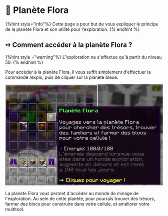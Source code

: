# 🌳 Planète Flora

  {%hint style="info"%}
  Cette page a pour but de vous expliquer le principe de la planète Flora et son utilité pour l'exploration.
  {% endhint %}

  ## **➺** Comment accéder à la planète Flora ?

  {%hint style ="warning"%}
  L"exploration ne s'effectue qu'à partir du niveau 50.
  {% endhint %}

  Pour accéder à la planète Flora, il vous suffit simplement d'effectuer la commande /explo, puis de cliquer sur la planète bleue.

![](../ressources/exploration/planete_flora.png)

La planète Flora vous permet d'accéder au monde de minage de l'exploration.
Au sein de cette planète, pour pourrais trouver des trésors, farmer des blocs pour construire dans votre cellule, et améliorer votre multitool.
